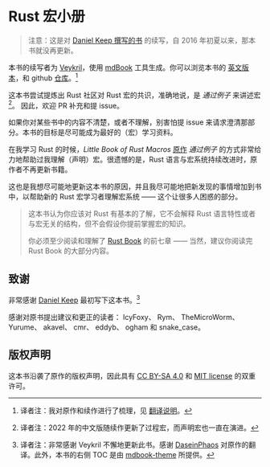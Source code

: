 # Rust 宏小册

> 注意：这是对 [Daniel Keep 撰写的书](https://github.com/DanielKeep/tlborm)
> 的续写，自 2016 年初夏以来，那本书就没再更新。

本书的续写者为 [Veykril](https://github.com/veykril)，使用 
[mdBook](https://github.com/rust-lang/mdBook) 工具生成。你可以浏览本书的
[英文版本](https://veykril.github.io/tlborm/)，和 github
[仓库](https://github.com/veykril/tlborm)。[^translation-statement]

这本书尝试提炼出 Rust 社区对 Rust 宏的共识，准确地说，是 *通过例子* 来讲述宏[^macros]。
因此，欢迎 PR 补充和提 issue。

如果你对某些书中的内容不清楚，或者不理解，别害怕提 issue
来请求澄清那部分。本书的目标是尽可能成为最好的（宏）学习资料。

在我学习 Rust 的时候，*Little Book of Rust Macros* [原作](https://github.com/DanielKeep/tlborm) 
*通过例子* 的方式非常给力地帮助过我理解（声明）宏。很遗憾的是，Rust
语言与宏系统持续改进时，原作者不再更新书籍。

这也是我想尽可能地更新这本书的原因，并且我尽可能地把新发现的事情增加到书中，以帮助新的
Rust 宏学习者理解宏系统 —— 这个让很多人困惑的部分。

> 这本书认为你应该对 Rust 有基本的了解，它不会解释 Rust 
> 语言特性或者与宏无关的结构，但不会假设你提前掌握宏的知识。
>
> 你必须至少阅读和理解了 [Rust Book](https://doc.rust-lang.org/stable/book/) 
> 的前七章 —— 当然，建议你阅读完 Rust Book 的大部分内容。

[^translation-statement]:译者注：我对原作和续作进行了梳理，见 [翻译说明](./translation_statement.html)。

[^macros]: 译者注：2022 年的中文版随续作更新了过程宏，而声明宏也一直在演进。

## 致谢

非常感谢 [Daniel Keep](https://github.com/DanielKeep/tlborm) 最初写下这本书。[^thanks]

感谢对原书提出建议和更正的读者：
IcyFoxy、 Rym、 TheMicroWorm、 Yurume、 akavel、 cmr、 eddyb、 ogham 和 snake_case。

[^thanks]: 译者注：非常感谢 Veykril 不懈地更新此书。感谢
[DaseinPhaos](https://github.com/DaseinPhaos/tlborm-chinese) 对原作的翻译。此外，本书的右侧
TOC 是由 [mdbook-theme](https://github.com/zjp-CN/mdbook-theme) 所提供。

## 版权声明

这本书沿袭了原作的版权声明，因此具有 [CC BY-SA 4.0](http://creativecommons.org/licenses/by-sa/4.0/) 和 [MIT license](http://opensource.org/licenses/MIT) 的双重许可。
